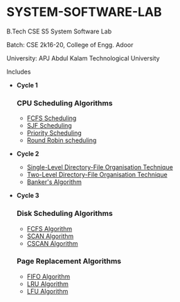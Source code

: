 # SYSTEM-SOFTWARE-LAB

B.Tech CSE S5 System Software Lab

Batch: CSE 2k16-20, College of Engg. Adoor

University: APJ Abdul Kalam Technological University

Includes

- **Cycle 1**

    ### CPU Scheduling Algorithms

    - [FCFS Scheduling](https://github.com/abhijithvijayan/System-Software-lab/tree/master/p_01)
    - [SJF Scheduling](https://github.com/abhijithvijayan/System-Software-lab/tree/master/p_02)
    - [Priority Scheduling](https://github.com/abhijithvijayan/System-Software-lab/tree/master/p_03)
    - [Round Robin scheduling](https://github.com/abhijithvijayan/System-Software-lab/tree/master/p_04)
    
- **Cycle 2**

    - [Single-Level Directory-File Organisation Technique](https://github.com/abhijithvijayan/System-Software-lab/tree/master/p_05)
    - [Two-Level Directory-File Organisation Technique](https://github.com/abhijithvijayan/System-Software-lab/tree/master/p_06)
    - [Banker's Algorithm](#)
    
- **Cycle 3**
    
    ### Disk Scheduling Algorithms
    
    - [FCFS Algorithm](#)
    - [SCAN Algorithm](#)
    - [CSCAN Algorithm](#)
    
    ### Page Replacement Algorithms
    
    - [FIFO Algorithm](#)
    - [LRU Algorithm](#)
    - [LFU Algorithm](#)
    
    
